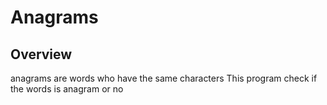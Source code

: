 # Anagrams

## Overview
anagrams are words who have the same characters 
This program check if the words is anagram or no 
